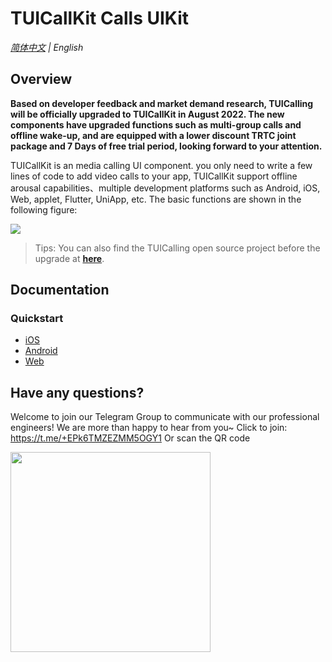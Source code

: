 # TUICallKit Calls UIKit 

_[简体中文](README.md) | English_

## Overview
**Based on developer feedback and market demand research, TUICalling will be officially upgraded to TUICallKit in August 2022. The new components have upgraded functions such as multi-group calls and offline wake-up, and are equipped with a lower discount TRTC joint package and 7 Days of free trial period, looking forward to your attention.**

TUICallKit is an media calling UI component. you only need to write a few lines of code to add video calls to your app, TUICallKit support offline arousal capabilities、multiple development platforms such as Android, iOS, Web, applet, Flutter, UniApp, etc. The basic functions are shown in the following figure:

![](https://qcloudimg.tencent-cloud.cn/raw/e44ffc8b1db9dd6648b246d12ee1e223.png)

> Tips: You can also find the TUICalling open source project before the upgrade at [**here**](https://github.com/tencentyun/TUICalling/tree/open).


## Documentation
###  Quickstart

- [iOS ](https://www.tencentcloud.com/document/product/647/36065)
- [Android](https://www.tencentcloud.com/document/product/647/36066)
- [Web](https://www.tencentcloud.com/document/product/647/38927)

## Have any questions?
Welcome to join our Telegram Group to communicate with our professional engineers! We are more than happy to hear from you~
Click to join: https://t.me/+EPk6TMZEZMM5OGY1
Or scan the QR code

<img src="https://qcloudimg.tencent-cloud.cn/raw/9c67ed5746575e256b81ce5a60216c5a.jpg" width="320"/>